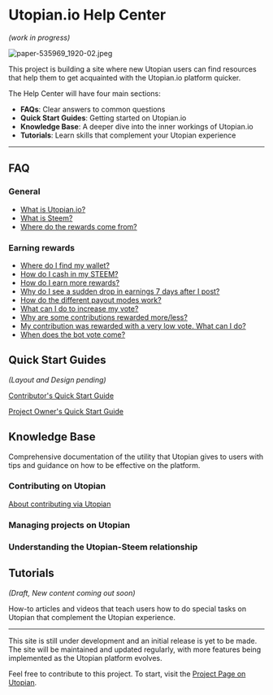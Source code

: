 # Utopian.io Help Center

*(work in progress)*


![paper-535969_1920-02.jpeg](https://steemitimages.com/DQmYYGtbVkHgVC4H9h9Te5Y4yyMszK6WUFGy4vnfkfxC9Vr/paper-535969_1920-02.jpeg)

This project is building a site where new Utopian users can find resources that help them to get acquainted with the Utopian.io platform quicker.


The Help Center will have four main sections:

- **FAQs**: Clear answers to common questions
- **Quick Start Guides**: Getting started on Utopian.io
- **Knowledge Base**: A deeper dive into the inner workings of Utopian.io
- **Tutorials**: Learn skills that complement your Utopian experience

---

## FAQ

### General

- [What is Utopian.io?](faq/what-is-utopian.md)
- [What is Steem?](faq/what-is-steem.md)
- [Where do the rewards come from?](faq/where-do-the-rewards-come-from.md)

### Earning rewards
- [Where do I find my wallet?](faq/where-do-i-find-my-wallet.md)
- [How do I cash in my STEEM?](faq/how-can-i-cash-in-my-steem.md)
- [How do I earn more rewards?](faq/how-do-i-earn-more-rewards.md)
- [Why do I see a sudden drop in earnings 7 days after I post?](faq/why-do-payouts-drop-after-7-days.md)
- [How do the different payout modes work?](faq/how-do-the-different-payout-modes-work.md)
- [What can I do to increase my vote?](faq/what-can-i-do-to-increase-my-vote.md)
- [Why are some contributions rewarded more/less?](faq/why-are-some-contributions-rewarded-more-less.md)
- [My contribution was rewarded with a very low vote. What can I do?](faq/my-contribution-was-rewarded-with-a-very-low-vote-what-can-i-do.md)
- [When does the bot vote come?](faq/when-does-the-bot-vote-come.md)

## Quick Start Guides

*(Layout and Design pending)*


[Contributor's Quick Start Guide](guides/quickstart_contributors.md)

[Project Owner's Quick Start Guide](guides/quickstart_project-owners.md)


## Knowledge Base

Comprehensive documentation of the utility that Utopian gives to users with tips and guidance on how to be effective on the platform.

### Contributing on Utopian

[About contributing via Utopian](kb/contributors/about-contributing.md)


### Managing projects on Utopian



### Understanding the Utopian-Steem relationship




## Tutorials

*(Draft, New content coming out soon)*

How-to articles and videos that teach users how to do special tasks on Utopian that complement the Utopian experience.

---

This site is still under development and an initial release is yet to be made. The site will be maintained and updated regularly, with more features being implemented as the Utopian platform evolves.

Feel free to contribute to this project. To start, visit the [Project Page on Utopian](https://utopian.io/project/imwatsi/utopian.io-help_center/github/111396190/all).
